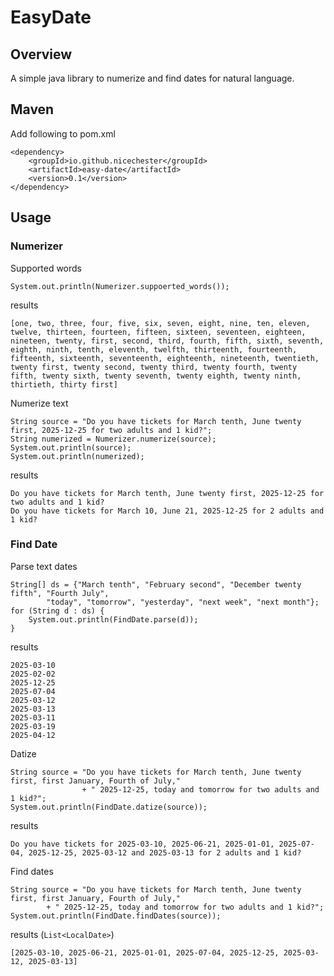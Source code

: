 # EasyDate
## Overview
A simple java library to numerize and find dates for natural language.

## Maven 
Add following to pom.xml
```
<dependency>
    <groupId>io.github.nicechester</groupId>
    <artifactId>easy-date</artifactId>
    <version>0.1</version>
</dependency>
```

## Usage
### Numerizer
Supported words
```
System.out.println(Numerizer.suppoerted_words());
```
results
```
[one, two, three, four, five, six, seven, eight, nine, ten, eleven, twelve, thirteen, fourteen, fifteen, sixteen, seventeen, eighteen, nineteen, twenty, first, second, third, fourth, fifth, sixth, seventh, eighth, ninth, tenth, eleventh, twelfth, thirteenth, fourteenth, fifteenth, sixteenth, seventeenth, eighteenth, nineteenth, twentieth, twenty first, twenty second, twenty third, twenty fourth, twenty fifth, twenty sixth, twenty seventh, twenty eighth, twenty ninth, thirtieth, thirty first]
```

Numerize text
```
String source = "Do you have tickets for March tenth, June twenty first, 2025-12-25 for two adults and 1 kid?";
String numerized = Numerizer.numerize(source);
System.out.println(source);
System.out.println(numerized);
```
results
```
Do you have tickets for March tenth, June twenty first, 2025-12-25 for two adults and 1 kid?
Do you have tickets for March 10, June 21, 2025-12-25 for 2 adults and 1 kid?
```

### Find Date
Parse text dates
```
String[] ds = {"March tenth", "February second", "December twenty fifth", "Fourth July",
        "today", "tomorrow", "yesterday", "next week", "next month"};
for (String d : ds) {
    System.out.println(FindDate.parse(d));
}
```
results
```
2025-03-10
2025-02-02
2025-12-25
2025-07-04
2025-03-12
2025-03-13
2025-03-11
2025-03-19
2025-04-12
```

Datize
```
String source = "Do you have tickets for March tenth, June twenty first, first January, Fourth of July,"
                + " 2025-12-25, today and tomorrow for two adults and 1 kid?";
System.out.println(FindDate.datize(source));
```
results
```
Do you have tickets for 2025-03-10, 2025-06-21, 2025-01-01, 2025-07-04, 2025-12-25, 2025-03-12 and 2025-03-13 for 2 adults and 1 kid?
```

Find dates
```
String source = "Do you have tickets for March tenth, June twenty first, first January, Fourth of July,"
        + " 2025-12-25, today and tomorrow for two adults and 1 kid?";
System.out.println(FindDate.findDates(source));
```
results (`List<LocalDate>`)
```
[2025-03-10, 2025-06-21, 2025-01-01, 2025-07-04, 2025-12-25, 2025-03-12, 2025-03-13]
```
